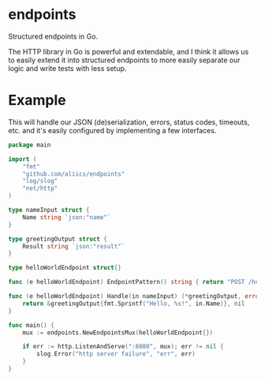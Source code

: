 # endpoints

Structured endpoints in Go.

The HTTP library in Go is powerful and extendable, and I think it allows us to easily extend it into structured
endpoints to more easily separate our logic and write tests with less setup.

# Example

This will handle our JSON (de)serialization, errors, status codes, timeouts, etc. and it's easily configured by
implementing a few interfaces.

```go
package main

import (
	"fmt"
	"github.com/aliics/endpoints"
	"log/slog"
	"net/http"
)

type nameInput struct {
	Name string `json:"name"`
}

type greetingOutput struct {
	Result string `json:"result"`
}

type helloWorldEndpoint struct{}

func (e helloWorldEndpoint) EndpointPattern() string { return "POST /hello" }

func (e helloWorldEndpoint) Handle(in nameInput) (*greetingOutput, error) {
	return &greetingOutput{fmt.Sprintf("Hello, %s!", in.Name)}, nil
}

func main() {
	mux := endpoints.NewEndpointsMux(helloWorldEndpoint{})

	if err := http.ListenAndServe(":8080", mux); err != nil {
		slog.Error("http server failure", "err", err)
	}
}
```
